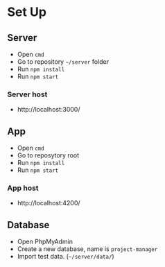 # Set Up

 ## Server

 - Open `cmd`
 - Go to repository `~/server` folder
 - Run `npm install`
 - Run `npm start`
 
 ### Server host

 - http://localhost:3000/

## App

 - Open `cmd`
 - Go to reposytory root
 - Run `npm install`
 - Run `npm start`

 ### App host

 - http://localhost:4200/ 

 ## Database

 - Open PhpMyAdmin
 - Create a new database, name is `project-manager`
 - Import test data. (`~/server/data/`)

 